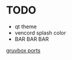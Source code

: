 # TODO

- qt theme
- vencord splash color
- BAR BAR BAR

[gruvbox ports](https://github.com/morhetz/gruvbox-contrib)
